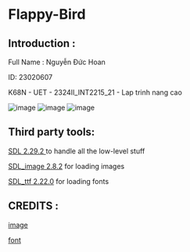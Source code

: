# Flappy-Bird
## Introduction :

Full Name : Nguyễn Đức Hoan

ID: 23020607

K68N - UET - 2324II_INT2215_21 - Lap trinh nang cao

![image](https://github.com/DucHoan23020607/Flappy-Bird/assets/160832222/0a107fc5-cfbf-4d9c-aa43-252109ef52de)
![image](https://github.com/DucHoan23020607/Flappy-Bird/assets/160832222/3a63119b-16ff-4afd-8a89-7345949f15ef)
![image](https://github.com/DucHoan23020607/Flappy-Bird/assets/160832222/3ec2edc1-e440-410e-960d-9ed5aa8bcd90)

## Third party tools:

[SDL 2.29.2 ](https://github.com/libsdl-org/SDL/releases/tag/prerelease-2.29.2) to handle all the low-level stuff

[SDL_image 2.8.2](https://github.com/libsdl-org/SDL_image/releases/tag/release-2.8.2) for loading images

[SDL_ttf 2.22.0](https://github.com/libsdl-org/SDL_ttf/releases/tag/release-2.22.0) for loading fonts

## CREDITS :

[image](https://wallpapers.com/flappy-bird-background)

[font](https://www.fontchu.com/games.htm)
